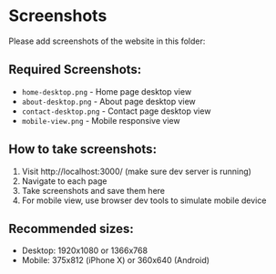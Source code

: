 # Screenshots

Please add screenshots of the website in this folder:

## Required Screenshots:
- `home-desktop.png` - Home page desktop view
- `about-desktop.png` - About page desktop view  
- `contact-desktop.png` - Contact page desktop view
- `mobile-view.png` - Mobile responsive view

## How to take screenshots:
1. Visit http://localhost:3000/ (make sure dev server is running)
2. Navigate to each page
3. Take screenshots and save them here
4. For mobile view, use browser dev tools to simulate mobile device

## Recommended sizes:
- Desktop: 1920x1080 or 1366x768
- Mobile: 375x812 (iPhone X) or 360x640 (Android)